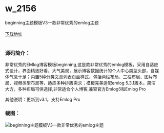# w_2156
beginning主题模板V3一款非常优秀的emlog主题
<br/></br>
[下载地址](https://www.uuid2.com/2156.html "下载地址")
<br/></br>
<h3>源码简介：</h3>
<p>非常优秀的EMlog博客模板beginning,这是款非常优秀的emlog模板，采用自适应式设计，界面精致好看，大气美观，展示博客数据统计的个人中心类型头部，自媒体气息十足；内置5种分类文章列表页面样式，包括两栏布局、三栏布局、图片布局、视频类型布局等，适应多种排版需求；模板完美适配emlog 5.3.1版本。简洁大方，多种布局可供选择,非常适合个人博客,兼容官方Emlog6和Emlog Pro<p>
<p>其他说明：更新到v3.1，支持Emlog Pro<p>
<h3>截图：</h3>
<img src="https://www.uuid2.com/wp-content/uploads/img/202206/b4a553f814.png" alt="beginning主题模板V3一款非常优秀的emlog主题">
